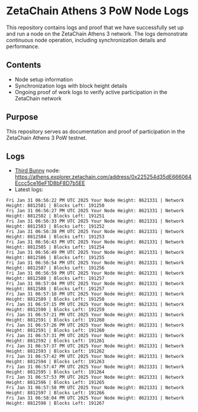 # ZetaChain Athens 3 PoW Node Logs
This repository contains logs and proof that we have successfully set up and run a node on the ZetaChain Athens 3 network. The logs demonstrate continuous node operation, including synchronization details and performance.

## Contents
- Node setup information
- Synchronization logs with block height details
- Ongoing proof of work logs to verify active participation in the ZetaChain network

## Purpose
This repository serves as documentation and proof of participation in the ZetaChain Athens 3 PoW testnet.

## Logs

- [Third Bunny](https://thirdbunny.xyz/) node: https://athens.explorer.zetachain.com/address/0x225254d35dE666064Eccc5ce16eF1D8bF8D7b5EE
- Latest logs:
```
Fri Jan 31 06:56:22 PM UTC 2025 Your Node Height: 8621331 | Network Height: 8812581 | Blocks Left: 191250
Fri Jan 31 06:56:27 PM UTC 2025 Your Node Height: 8621331 | Network Height: 8812582 | Blocks Left: 191251
Fri Jan 31 06:56:33 PM UTC 2025 Your Node Height: 8621331 | Network Height: 8812583 | Blocks Left: 191252
Fri Jan 31 06:56:38 PM UTC 2025 Your Node Height: 8621331 | Network Height: 8812584 | Blocks Left: 191253
Fri Jan 31 06:56:43 PM UTC 2025 Your Node Height: 8621331 | Network Height: 8812585 | Blocks Left: 191254
Fri Jan 31 06:56:49 PM UTC 2025 Your Node Height: 8621331 | Network Height: 8812586 | Blocks Left: 191255
Fri Jan 31 06:56:54 PM UTC 2025 Your Node Height: 8621331 | Network Height: 8812587 | Blocks Left: 191256
Fri Jan 31 06:56:59 PM UTC 2025 Your Node Height: 8621331 | Network Height: 8812588 | Blocks Left: 191257
Fri Jan 31 06:57:04 PM UTC 2025 Your Node Height: 8621331 | Network Height: 8812588 | Blocks Left: 191257
Fri Jan 31 06:57:10 PM UTC 2025 Your Node Height: 8621331 | Network Height: 8812589 | Blocks Left: 191258
Fri Jan 31 06:57:15 PM UTC 2025 Your Node Height: 8621331 | Network Height: 8812590 | Blocks Left: 191259
Fri Jan 31 06:57:21 PM UTC 2025 Your Node Height: 8621331 | Network Height: 8812591 | Blocks Left: 191260
Fri Jan 31 06:57:26 PM UTC 2025 Your Node Height: 8621331 | Network Height: 8812591 | Blocks Left: 191260
Fri Jan 31 06:57:31 PM UTC 2025 Your Node Height: 8621331 | Network Height: 8812592 | Blocks Left: 191261
Fri Jan 31 06:57:37 PM UTC 2025 Your Node Height: 8621331 | Network Height: 8812593 | Blocks Left: 191262
Fri Jan 31 06:57:42 PM UTC 2025 Your Node Height: 8621331 | Network Height: 8812594 | Blocks Left: 191263
Fri Jan 31 06:57:47 PM UTC 2025 Your Node Height: 8621331 | Network Height: 8812595 | Blocks Left: 191264
Fri Jan 31 06:57:53 PM UTC 2025 Your Node Height: 8621331 | Network Height: 8812596 | Blocks Left: 191265
Fri Jan 31 06:57:58 PM UTC 2025 Your Node Height: 8621331 | Network Height: 8812597 | Blocks Left: 191266
Fri Jan 31 06:58:04 PM UTC 2025 Your Node Height: 8621331 | Network Height: 8812598 | Blocks Left: 191267
```
